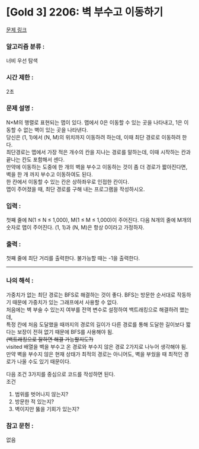 [Gold 3] 2206: 벽 부수고 이동하기
====================================  
[문제 링크](https://www.acmicpc.net/problem/2206)  

### 알고리즘 분류 :  
너비 우선 탐색

### 시간 제한 :  
2초   

### 문제 설명 :  
N×M의 행렬로 표현되는 맵이 있다. 맵에서 0은 이동할 수 있는 곳을 나타내고, 1은 이동할 수 없는 벽이 있는 곳을 나타낸다.  
당신은 (1, 1)에서 (N, M)의 위치까지 이동하려 하는데, 이때 최단 경로로 이동하려 한다.   
최단경로는 맵에서 가장 적은 개수의 칸을 지나는 경로를 말하는데, 이때 시작하는 칸과 끝나는 칸도 포함해서 센다.  
만약에 이동하는 도중에 한 개의 벽을 부수고 이동하는 것이 좀 더 경로가 짧아진다면, 벽을 한 개 까지 부수고 이동하여도 된다.  
한 칸에서 이동할 수 있는 칸은 상하좌우로 인접한 칸이다.  
맵이 주어졌을 때, 최단 경로를 구해 내는 프로그램을 작성하시오.  

### 입력 :   
첫째 줄에 N(1 ≤ N ≤ 1,000), M(1 ≤ M ≤ 1,000)이 주어진다. 다음 N개의 줄에 M개의 숫자로 맵이 주어진다. (1, 1)과 (N, M)은 항상 0이라고 가정하자. 

### 출력 :   
첫째 줄에 최단 거리를 출력한다. 불가능할 때는 -1을 출력한다.  

-----------------------------------------------------------
### 나의 해석 :  
가중치가 없는 최단 경로는 BFS로 해결하는 것이 좋다. BFS는 방문한 순서대로 작동하기 때문에 가중치가 있는 그래프에서 사용할 수 없다.  
처음에는 벽 부술 수 있는지 여부를 전역 변수로 설정하여 백트래킹으로 해결하려 했는데,  
특정 칸에 처음 도달했을 때까지의 경로의 길이가 다른 경로를 통해 도달한 길이보다 짧다는 보장이 전혀 없기 때문에 BFS를 사용해야 됨.  
~~(백트래킹으로 잘하면 해결 가능할지도?)~~  
visited 배열을 벽을 부수고 온 경로와 부수지 않은 경로 2가지로 나누어 생각해야 됨.  
만약 벽을 부수지 않은 현재 상태가 최적의 경로는 아니어도, 벽을 부쉈을 때 최적인 경로가 나올 수도 있기 때문이다.  

다음 조건 3가지를 중심으로 코드를 작성하면 된다.  
조건  
1. 범위를 벗어나지 않는지?
2. 방문한 적 있는지?
3. 벽이지만 뚫을 기회가 있는지?
 

### 참고 문헌 :  
없음
